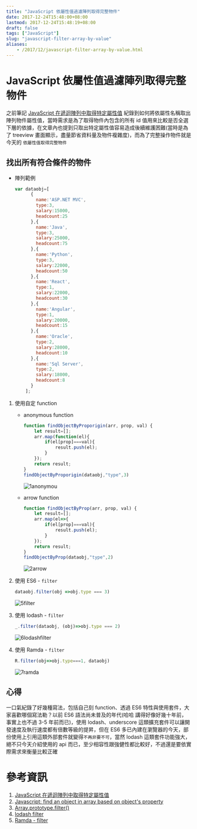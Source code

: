 ```yaml
---
title: "JavaScript 依屬性值過濾陣列取得完整物件"
date: 2017-12-24T15:48:00+08:00
lastmod: 2017-12-24T15:48:19+08:00
draft: false
tags: ["JavaScript"]
slug: "javascript-filter-array-by-value"
aliases:
    - /2017/12/javascript-filter-array-by-value.html
---
```

# JavaScript 依屬性值過濾陣列取得完整物件
之前筆記 [JavaScript 在遞迴陣列中取得特定屬性值](https://blog.yowko.com/2017/12/javascript-recursive-map.html) 紀錄到如何將依屬性名稱取出陣列物件屬性值，當時需求是為了取得物件內包含的所有 id 值用來比較是否全選下層的依據，在文章內也提到只取出特定屬性值容易造成後續維護困難(當時是為了 treeview 畫面顯示，盡量節省資料量及物件複雜度)，而為了完整操作物件就是今天的 `依屬性值取得完整物件`

## 找出所有符合條件的物件

*   陣列範例

    ```js
    var dataobj=[
          {
            name:'ASP.NET MVC',
            type:3,
            salary:15000,
            headcount:25
          },{
            name:'Java',
            type:3,
            salary:25000,
            headcount:75
          },{
            name:'Python',
            type:3,
            salary:22000,
            headcount:50
          },{
            name:'React',
            type:1,
            salary:22000,
            headcount:30
          },{
            name:'Angular',
            type:1,
            salary:20000,
            headcount:15
          },{
            name:'Oracle',
            type:2,
            salary:28000,
            headcount:10
          },{
            name:'Sql Server',
            type:2,
            salary:18000,
            headcount:8
          }
        ];
    ```

1.  使用自定 function
    *   anonymous function

        ```js
        function findObjectByProporigin(arr, prop, val) {
            let result=[];
            arr.map(function(el){
                if(el[prop]===val){
                    result.push(el);
                }
            });
            return result;
        }
        findObjectByProporigin(dataobj,"type",3)
        ```

        ![1anonymou](https://user-images.githubusercontent.com/3851540/34325037-17de8898-e8c1-11e7-9265-d12ba71f8581.png)

    *   arrow function

        ```js
        function findObjectByProp(arr, prop, val) {
            let result=[];
            arr.map(el=>{
                if(el[prop]===val){
                    result.push(el);
                }
            });
            return result;
        }
        findObjectByProp(dataobj,"type",2)
        ```

        ![2arrow](https://user-images.githubusercontent.com/3851540/34325038-1808ee4e-e8c1-11e7-801d-3e72610f1771.png)

2.  使用 ES6 - `filter`

    ```js
    dataobj.filter(obj =>obj.type === 3)
    ```

    ![5filter](https://user-images.githubusercontent.com/3851540/34325041-1884322a-e8c1-11e7-9366-99ced829e7f5.png)

3.  使用 lodash - `filter`

    ```js
    _.filter(dataobj, (obj)=>obj.type === 2)
    ```

    ![6lodashfilter](https://user-images.githubusercontent.com/3851540/34325042-18af282c-e8c1-11e7-8a73-d8ad4bff05d6.png)

4.  使用 Ramda - `filter`

    ```js
    R.filter(obj=>obj.type===1, dataobj)
    ```

    ![7ramda](https://user-images.githubusercontent.com/3851540/34325043-18d96a6a-e8c1-11e7-8276-02b4cc55ead3.png)

## 心得

一口氣紀錄了好幾種寫法，包括自己刻 function、透過 ES6 特性與使用套件，大家喜歡哪個寫法勒？以前 ES6 語法尚未普及的年代(哈哈 講得好像好幾十年前，事實上也不過 3-5 年前而已)，使用 lodash、underscore 這類擴充套件可以讓開發速度及執行速度都有倍數等級的提昇，但在 ES6 多已內建在瀏覽器的今天，部份使用上引用這類外部套件就變得`不再非要不可`，當然 lodash 這類套件功能強大，絕不只今天介紹使用的 api 而已，至少相容性跟強健性都比較好，不過還是要依實際需求來衡量比較正確

# 參考資訊

1.  [JavaScript 在遞迴陣列中取得特定屬性值](https://blog.yowko.com/2017/12/javascript-recursive-map.html)
2.  [Javascript: find an object in array based on object's property](https://www.linkedin.com/pulse/javascript-find-object-array-based-objects-property-rafael/)
3.  [Array.prototype.filter()](https://developer.mozilla.org/zh-TW/docs/Web/JavaScript/Reference/Global_Objects/Array/filter)
4.  [lodash filter](https://lodash.com/docs/4.17.4#filter)
5.  [Ramda - filter](http://ramdajs.com/docs/#filter)
